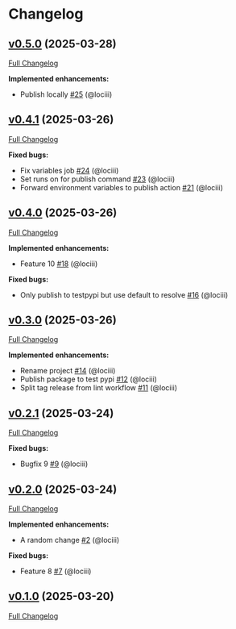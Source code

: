 # Changelog

## [v0.5.0](https://github.com/RegioHelden/loci-pypi-test/tree/v0.5.0) (2025-03-28)

[Full Changelog](https://github.com/RegioHelden/loci-pypi-test/compare/v0.4.1...v0.5.0)

**Implemented enhancements:**

- Publish locally [\#25](https://github.com/RegioHelden/loci-pypi-test/pull/25) (@lociii)

## [v0.4.1](https://github.com/RegioHelden/loci-pypi-test/tree/v0.4.1) (2025-03-26)

[Full Changelog](https://github.com/RegioHelden/loci-pypi-test/compare/v0.4.0...v0.4.1)

**Fixed bugs:**

- Fix variables job [\#24](https://github.com/RegioHelden/loci-pypi-test/pull/24) (@lociii)
- Set runs on for publish command [\#23](https://github.com/RegioHelden/loci-pypi-test/pull/23) (@lociii)
- Forward environment variables to publish action [\#21](https://github.com/RegioHelden/loci-pypi-test/pull/21) (@lociii)

## [v0.4.0](https://github.com/RegioHelden/loci-pypi-test/tree/v0.4.0) (2025-03-26)

[Full Changelog](https://github.com/RegioHelden/loci-pypi-test/compare/v0.3.0...v0.4.0)

**Implemented enhancements:**

- Feature 10 [\#18](https://github.com/RegioHelden/loci-pypi-test/pull/18) (@lociii)

**Fixed bugs:**

- Only publish to testpypi but use default to resolve [\#16](https://github.com/RegioHelden/loci-pypi-test/pull/16) (@lociii)

## [v0.3.0](https://github.com/RegioHelden/loci-pypi-test/tree/v0.3.0) (2025-03-26)

[Full Changelog](https://github.com/RegioHelden/loci-pypi-test/compare/v0.2.1...v0.3.0)

**Implemented enhancements:**

- Rename project [\#14](https://github.com/RegioHelden/loci-pypi-test/pull/14) (@lociii)
- Publish package to test pypi [\#12](https://github.com/RegioHelden/loci-pypi-test/pull/12) (@lociii)
- Split tag release from lint workflow [\#11](https://github.com/RegioHelden/loci-pypi-test/pull/11) (@lociii)

## [v0.2.1](https://github.com/RegioHelden/loci-pypi-test/tree/v0.2.1) (2025-03-24)

[Full Changelog](https://github.com/RegioHelden/loci-pypi-test/compare/v0.2.0...v0.2.1)

**Fixed bugs:**

- Bugfix 9 [\#9](https://github.com/RegioHelden/loci-pypi-test/pull/9) (@lociii)

## [v0.2.0](https://github.com/RegioHelden/loci-pypi-test/tree/v0.2.0) (2025-03-24)

[Full Changelog](https://github.com/RegioHelden/loci-pypi-test/compare/v0.1.0...v0.2.0)

**Implemented enhancements:**

- A random change [\#2](https://github.com/RegioHelden/loci-pypi-test/pull/2) (@lociii)

**Fixed bugs:**

- Feature 8 [\#7](https://github.com/RegioHelden/loci-pypi-test/pull/7) (@lociii)

## [v0.1.0](https://github.com/RegioHelden/loci-pypi-test/tree/v0.1.0) (2025-03-20)

[Full Changelog](https://github.com/RegioHelden/loci-pypi-test/compare/802c38b3669a2dc01b4bd4f2159b194f4d957c58...v0.1.0)



